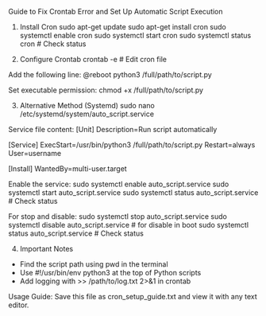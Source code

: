 Guide to Fix Crontab Error and Set Up Automatic Script Execution

1. Install Cron
sudo apt-get update
sudo apt-get install cron
sudo systemctl enable cron
sudo systemctl start cron
sudo systemctl status cron  # Check status

2. Configure Crontab
crontab -e  # Edit cron file

Add the following line:
@reboot python3 /full/path/to/script.py

Set executable permission:
chmod +x /full/path/to/script.py

3. Alternative Method (Systemd)
sudo nano /etc/systemd/system/auto_script.service

Service file content:
[Unit]
Description=Run script automatically

[Service]
ExecStart=/usr/bin/python3 /full/path/to/script.py
Restart=always
User=username

[Install]
WantedBy=multi-user.target

Enable the service:
sudo systemctl enable auto_script.service
sudo systemctl start auto_script.service
sudo systemctl status auto_script.service  # Check status

For stop and disable:
sudo systemctl stop auto_script.service
sudo systemctl disable auto_script.service # for disable in boot 
sudo systemctl status auto_script.service  # Check status

4. Important Notes
- Find the script path using pwd in the terminal
- Use #!/usr/bin/env python3 at the top of Python scripts
- Add logging with >> /path/to/log.txt 2>&1 in crontab

Usage Guide:
Save this file as cron_setup_guide.txt and view it with any text editor.
